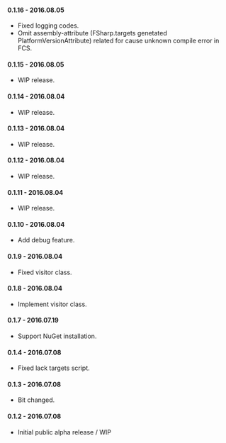 #### 0.1.16 - 2016.08.05
* Fixed logging codes.
* Omit assembly-attribute (FSharp.targets genetated PlatformVersionAttribute) related for cause unknown compile error in FCS.

#### 0.1.15 - 2016.08.05
* WIP release.

#### 0.1.14 - 2016.08.04
* WIP release.

#### 0.1.13 - 2016.08.04
* WIP release.

#### 0.1.12 - 2016.08.04
* WIP release.

#### 0.1.11 - 2016.08.04
* WIP release.

#### 0.1.10 - 2016.08.04
* Add debug feature.

#### 0.1.9 - 2016.08.04
* Fixed visitor class.

#### 0.1.8 - 2016.08.04
* Implement visitor class.

#### 0.1.7 - 2016.07.19
* Support NuGet installation.

#### 0.1.4 - 2016.07.08
* Fixed lack targets script.

#### 0.1.3 - 2016.07.08
* Bit changed.

#### 0.1.2 - 2016.07.08
* Initial public alpha release / WIP
